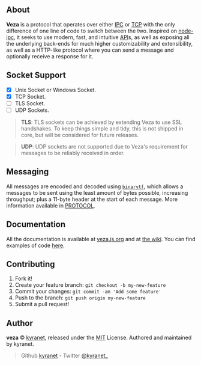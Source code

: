 
## About

**Veza** is a protocol that operates over either [IPC] or [TCP] with the only difference of one line of code to switch
between the two. Inspired on [node-ipc], it seeks to use modern, fast, and intuitive [API]s, as well as exposing all the
underlying back-ends for much higher customizability and extensibility, as well as a HTTP-like protocol where you can
send a message and optionally receive a response for it.

## Socket Support

-   [x] Unix Socket or Windows Socket.
-   [x] TCP Socket.
-   [ ] TLS Socket.
-   [ ] UDP Sockets.

> **TLS**: TLS sockets can be achieved by extending Veza to use SSL handshakes. To keep things simple and tidy, this is
> not shipped in core, but will be considered for future releases.

> **UDP**: UDP sockets are not supported due to Veza's requirement for messages to be reliably received in order.

[api]: https://en.wikipedia.org/wiki/Application_programming_interface
[ipc]: https://en.wikipedia.org/wiki/Inter-process_communication
[tcp]: https://en.wikipedia.org/wiki/Transmission_Control_Protocol
[node-ipc]: https://www.npmjs.com/package/node-ipc

## Messaging

All messages are encoded and decoded using [`binarytf`][binarytf], which allows a messages to be sent using the least
amount of bytes possible, increasing throughput; plus a 11-byte header at the start of each message. More information
available in [PROTOCOL].

[binarytf]: https://www.npmjs.com/package/binarytf
[protocol]: https://github.com/kyranet/veza/blob/master/PROTOCOL.md

## Documentation

All the documentation is available at [veza.js.org] and at [the wiki](https://github.com/kyranet/veza/wiki). You can
find examples of code [here](https://github.com/kyranet/veza/tree/master/examples).

[veza.js.org]: https://veza.js.org/

## Contributing

1. Fork it!
1. Create your feature branch: `git checkout -b my-new-feature`
1. Commit your changes: `git commit -am 'Add some feature'`
1. Push to the branch: `git push origin my-new-feature`
1. Submit a pull request!

## Author

**veza** © [kyranet][author], released under the
[MIT][license] License.
Authored and maintained by kyranet.

> Github [kyranet][author] - Twitter [@kyranet\_][twitter]

[license]: https://github.com/kyranet/veza/blob/master/LICENSE.md
[author]: https://github.com/kyranet
[twitter]: https://twitter.com/kyranet_
